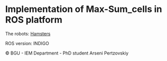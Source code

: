 # Implementation of Max-Sum_cells in ROS platform

The robots: [Hamsters](https://wiki.cogni.io/Category:Hamster)

ROS version: INDIGO

:copyright: BGU - IEM Department - PhD student Arseni Pertzovskiy
